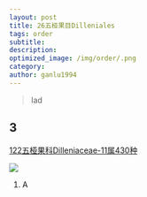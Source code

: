 ```yaml
---
layout: post
title: 26五桠果目Dilleniales
tags: order    
subtitle: 
description: 
optimized_image: /img/order/.png
category: 
author: ganlu1994  
---
```


> lad

## 3

[122五桠果科Dilleniaceae-11属430种](https://ganlu1994.github.io/122五桠果科Dilleniaceae/)

![](/img/phylo/.png)

1. A